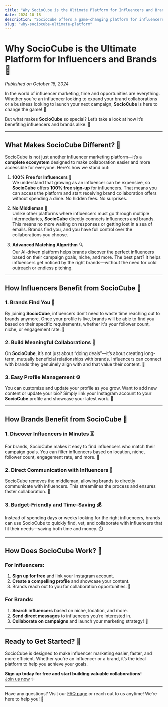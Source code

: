 ```yaml
---
title: "Why SocioCube is the Ultimate Platform for Influencers and Brands 🚀"
date: 2024-10-18
description: "SocioCube offers a game-changing platform for influencers and brands. Discover how it works and how you can benefit today!"
slug: "why-sociocube-ultimate-platform"
---
```


# Why SocioCube is the Ultimate Platform for Influencers and Brands 🚀

*Published on October 18, 2024*

In the world of influencer marketing, time and opportunities are everything. Whether you’re an influencer looking to expand your brand collaborations or a business looking to launch your next campaign, **SocioCube** is here to change the game! 🎯

But what makes **SocioCube** so special? Let’s take a look at how it’s benefiting influencers and brands alike. 🌟

---

## What Makes SocioCube Different? 🤔

SocioCube is not just another influencer marketing platform—it’s a **complete ecosystem** designed to make collaboration easier and more accessible for everyone. Here's how we stand out:

1. **100% Free for Influencers** 💸  
   We understand that growing as an influencer can be expensive, so **SocioCube** offers **100% free sign-up** for influencers. That means you can access the platform and start receiving brand collaboration offers without spending a dime. No hidden fees. No surprises.

2. **No Middleman** 🛑  
   Unlike other platforms where influencers must go through multiple intermediaries, **SocioCube** directly connects influencers and brands. This means no more waiting on responses or getting lost in a sea of emails. Brands find you, and you have full control over the collaborations you choose.

3. **Advanced Matching Algorithm** 🔍  
   Our AI-driven platform helps brands discover the perfect influencers based on their campaign goals, niche, and more. The best part? It helps influencers get noticed by the right brands—without the need for cold outreach or endless pitching.

---

## How Influencers Benefit from SocioCube 🌟

### 1. Brands Find You 📩
By joining **SocioCube**, influencers don’t need to waste time reaching out to brands anymore. Once your profile is live, brands will be able to find you based on their specific requirements, whether it's your follower count, niche, or engagement rate. 💬

### 2. Build Meaningful Collaborations 💼
On **SocioCube**, it’s not just about “doing deals”—it’s about creating long-term, mutually beneficial relationships with brands. Influencers can connect with brands they genuinely align with and that value their content. 🌱

### 3. Easy Profile Management ⚙️
You can customize and update your profile as you grow. Want to add new content or update your bio? Simply link your Instagram account to your **SocioCube** profile and showcase your latest work. 📸

---

## How Brands Benefit from SocioCube 🚀

### 1. Discover Influencers in Minutes ⏳
For brands, SocioCube makes it easy to find influencers who match their campaign goals. You can filter influencers based on location, niche, follower count, engagement rate, and more. 🧐

### 2. Direct Communication with Influencers 📲
SocioCube removes the middleman, allowing brands to directly communicate with influencers. This streamlines the process and ensures faster collaboration. 🤝

### 3. Budget-Friendly and Time-Saving 💰
Instead of spending days or weeks looking for the right influencers, brands can use SocioCube to quickly find, vet, and collaborate with influencers that fit their needs—saving both time and money. ⏱️

---

## How Does SocioCube Work? 🔄

### For Influencers:
1. **Sign up for free** and link your Instagram account.
2. **Create a compelling profile** and showcase your content.
3. Brands reach out to you for collaboration opportunities. 🎯

### For Brands:
1. **Search influencers** based on niche, location, and more.
2. **Send direct messages** to influencers you’re interested in.
3. **Collaborate on campaigns** and launch your marketing strategy! 🚀

---

## Ready to Get Started? 🚀

SocioCube is designed to make influencer marketing easier, faster, and more efficient. Whether you're an influencer or a brand, it’s the ideal platform to help you achieve your goals.

**Sign up today for free and start building valuable collaborations!**  
[Join us now](https://sociocube.com/register) ✨

---

Have any questions? Visit our [FAQ page](https://sociocube.com/faqs) or reach out to us anytime! We’re here to help you! 💬
